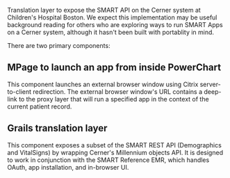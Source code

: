 Translation layer to expose the SMART API on the Cerner system at Children's
Hospital Boston.  We expect this implementation may be useful background reading
for others who are exploring ways to run SMART Apps on a Cerner system, although
it hasn't been built with portablity in mind.

There are two primary components:

## MPage to launch an app from inside PowerChart
This component launches an external browser window using Citrix server-to-client
redirection.  The external browser window's URL contains a deep-link to the
proxy layer that will run a specified app in the context of the current patient
record.

## Grails translation layer
This component exposes a subset of the SMART REST API (Demographics and
VitalSigns) by wrapping Cerner's Millennium objects API.  It is designed to work
in conjunction with the SMART Reference EMR, which handles OAuth, app
installation, and in-browser UI.

